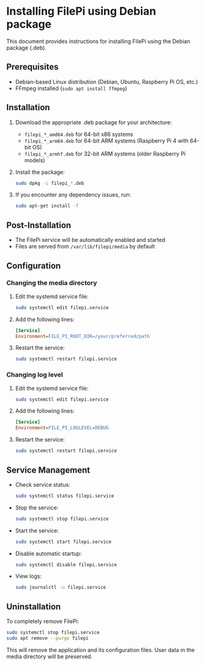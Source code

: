 # Installing FilePi using Debian package

This document provides instructions for installing FilePi using the Debian package (.deb).

## Prerequisites

- Debian-based Linux distribution (Debian, Ubuntu, Raspberry Pi OS, etc.)
- FFmpeg installed (`sudo apt install ffmpeg`)

## Installation

1. Download the appropriate .deb package for your architecture:
   - `filepi_*_amd64.deb` for 64-bit x86 systems
   - `filepi_*_arm64.deb` for 64-bit ARM systems (Raspberry Pi 4 with 64-bit OS)
   - `filepi_*_armhf.deb` for 32-bit ARM systems (older Raspberry Pi models)

2. Install the package:
   ```bash
   sudo dpkg -i filepi_*.deb
   ```

3. If you encounter any dependency issues, run:
   ```bash
   sudo apt-get install -f
   ```

## Post-Installation

- The FilePi service will be automatically enabled and started
- Files are served from `/var/lib/filepi/media` by default

## Configuration

### Changing the media directory

1. Edit the systemd service file:
   ```bash
   sudo systemctl edit filepi.service
   ```

2. Add the following lines:
   ```ini
   [Service]
   Environment=FILE_PI_ROOT_DIR=/your/preferred/path
   ```

3. Restart the service:
   ```bash
   sudo systemctl restart filepi.service
   ```

### Changing log level

1. Edit the systemd service file:
   ```bash
   sudo systemctl edit filepi.service
   ```

2. Add the following lines:
   ```ini
   [Service]
   Environment=FILE_PI_LOGLEVEL=DEBUG
   ```

3. Restart the service:
   ```bash
   sudo systemctl restart filepi.service
   ```

## Service Management

- Check service status:
  ```bash
  sudo systemctl status filepi.service
  ```

- Stop the service:
  ```bash
  sudo systemctl stop filepi.service
  ```

- Start the service:
  ```bash
  sudo systemctl start filepi.service
  ```

- Disable automatic startup:
  ```bash
  sudo systemctl disable filepi.service
  ```

- View logs:
  ```bash
  sudo journalctl -u filepi.service
  ```

## Uninstallation

To completely remove FilePi:

```bash
sudo systemctl stop filepi.service
sudo apt remove --purge filepi
```

This will remove the application and its configuration files. User data in the media directory will be preserved.